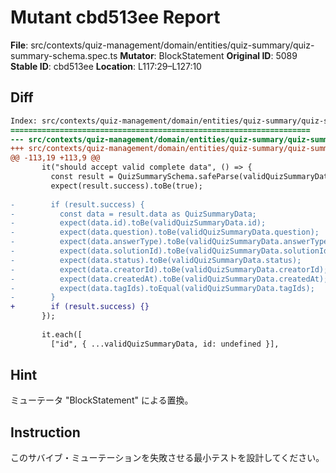 # Mutant cbd513ee Report

**File**: src/contexts/quiz-management/domain/entities/quiz-summary/quiz-summary-schema.spec.ts
**Mutator**: BlockStatement
**Original ID**: 5089
**Stable ID**: cbd513ee
**Location**: L117:29–L127:10

## Diff

```diff
Index: src/contexts/quiz-management/domain/entities/quiz-summary/quiz-summary-schema.spec.ts
===================================================================
--- src/contexts/quiz-management/domain/entities/quiz-summary/quiz-summary-schema.spec.ts	original
+++ src/contexts/quiz-management/domain/entities/quiz-summary/quiz-summary-schema.spec.ts	mutated #5089
@@ -113,19 +113,9 @@
       it("should accept valid complete data", () => {
         const result = QuizSummarySchema.safeParse(validQuizSummaryData);
         expect(result.success).toBe(true);
 
-        if (result.success) {
-          const data = result.data as QuizSummaryData;
-          expect(data.id).toBe(validQuizSummaryData.id);
-          expect(data.question).toBe(validQuizSummaryData.question);
-          expect(data.answerType).toBe(validQuizSummaryData.answerType);
-          expect(data.solutionId).toBe(validQuizSummaryData.solutionId);
-          expect(data.status).toBe(validQuizSummaryData.status);
-          expect(data.creatorId).toBe(validQuizSummaryData.creatorId);
-          expect(data.createdAt).toBe(validQuizSummaryData.createdAt);
-          expect(data.tagIds).toEqual(validQuizSummaryData.tagIds);
-        }
+        if (result.success) {}
       });
 
       it.each([
         ["id", { ...validQuizSummaryData, id: undefined }],
```

## Hint

ミューテータ "BlockStatement" による置換。

## Instruction

このサバイブ・ミューテーションを失敗させる最小テストを設計してください。

